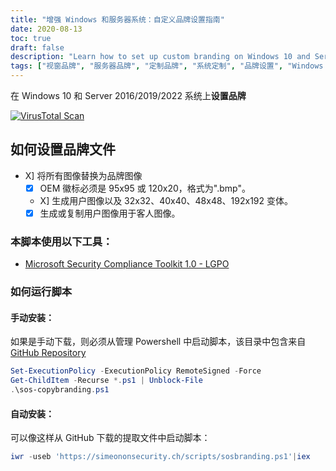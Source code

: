 ```yaml
---
title: "增强 Windows 和服务器系统：自定义品牌设置指南"
date: 2020-08-13
toc: true
draft: false
description: "Learn how to set up custom branding on Windows 10 and Server 2016/2019/2022 systems to personalize your user experience."
tags: ["视窗品牌", "服务器品牌", "定制品牌", "系统定制", "品牌设置", "Windows 10", "服务器 2016", "服务器 2019", "2022 服务器", "用户体验", "系统定制指南", "个性化", "系统品牌", "视窗定制", "服务器定制", "OEM 徽标", "用户图像", "客座形象", "品牌脚本", "微软安全合规工具包", "Windows 品牌设置", "服务器品牌设置", "定制品牌指南", "个性化品牌", "系统定制教程", "Windows 系统定制", "服务器系统定制", "品牌形象", "品牌推广最佳实践", "Windows 个性化提示", "服务器定制技术"]
---
```


在 Windows 10 和 Server 2016/2019/2022 系统上**设置品牌**

[![VirusTotal Scan](https://github.com/simeononsecurity/Windows-Branding-Script/actions/workflows/virustotal.yml/badge.svg)](https://github.com/simeononsecurity/Windows-Branding-Script/actions/workflows/virustotal.yml)

## 如何设置品牌文件
- X] 将所有图像替换为品牌图像
  - [X] OEM 徽标必须是 95x95 或 120x20，格式为".bmp"。
  - X] 生成用户图像以及 32x32、40x40、48x48、192x192 变体。
  - [X] 生成或复制用户图像用于客人图像。
  
### 本脚本使用以下工具：
- [Microsoft Security Compliance Toolkit 1.0 - LGPO](https://www.microsoft.com/en-us/download/details.aspx?id=55319)

### 如何运行脚本
#### 手动安装：
如果是手动下载，则必须从管理 Powershell 中启动脚本，该目录中包含来自 [GitHub Repository](https://github.com/simeononsecurity/Windows-Branding-Script)
```powershell
Set-ExecutionPolicy -ExecutionPolicy RemoteSigned -Force
Get-ChildItem -Recurse *.ps1 | Unblock-File
.\sos-copybranding.ps1
```
#### 自动安装：
可以像这样从 GitHub 下载的提取文件中启动脚本：
```powershell
iwr -useb 'https://simeononsecurity.ch/scripts/sosbranding.ps1'|iex
```

